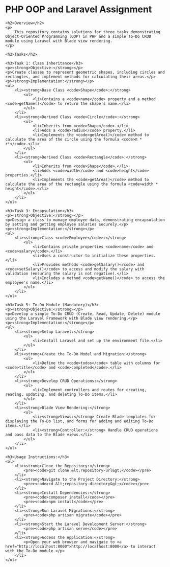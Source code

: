 <h1>PHP OOP and Laravel Assignment</h1>

    <h2>Overview</h2>
    <p>
        This repository contains solutions for three tasks demonstrating Object-Oriented Programming (OOP) in PHP and a simple To-Do CRUD module using Laravel with Blade view rendering.
    </p>

    <h2>Tasks</h2>

    <h3>Task 1: Class Inheritance</h3>
    <p><strong>Objective:</strong></p>
    <p>Create classes to represent geometric shapes, including circles and rectangles, and implement methods for calculating their areas.</p>
    <p><strong>Implementation:</strong></p>
    <ul>
        <li><strong>Base Class <code>Shape</code>:</strong>
            <ul>
                <li>Contains a <code>name</code> property and a method <code>getName()</code> to return the shape's name.</li>
            </ul>
        </li>
        <li><strong>Derived Class <code>Circle</code>:</strong>
            <ul>
                <li>Inherits from <code>Shape</code>.</li>
                <li>Adds a <code>radius</code> property.</li>
                <li>Implements the <code>getArea()</code> method to calculate the area of the circle using the formula <code>π * r²</code>.</li>
            </ul>
        </li>
        <li><strong>Derived Class <code>Rectangle</code>:</strong>
            <ul>
                <li>Inherits from <code>Shape</code>.</li>
                <li>Adds <code>width</code> and <code>height</code> properties.</li>
                <li>Implements the <code>getArea()</code> method to calculate the area of the rectangle using the formula <code>width * height</code>.</li>
            </ul>
        </li>
    </ul>

    <h3>Task 3: Encapsulation</h3>
    <p><strong>Objective:</strong></p>
    <p>Design a class to manage employee data, demonstrating encapsulation by setting and getting employee salaries securely.</p>
    <p><strong>Implementation:</strong></p>
    <ul>
        <li><strong>Class <code>Employee</code>:</strong>
            <ul>
                <li>Contains private properties <code>name</code> and <code>salary</code>.</li>
                <li>Uses a constructor to initialize these properties.</li>
                <li>Provides methods <code>getSalary()</code> and <code>setSalary()</code> to access and modify the salary with validation (ensuring the salary is not negative).</li>
                <li>Includes a method <code>getName()</code> to access the employee's name.</li>
            </ul>
        </li>
    </ul>

    <h3>Task 5: To-Do Module (Mandatory)</h3>
    <p><strong>Objective:</strong></p>
    <p>Develop a simple To-Do CRUD (Create, Read, Update, Delete) module using the Laravel Framework with Blade view rendering.</p>
    <p><strong>Implementation:</strong></p>
    <ul>
        <li><strong>Setup Laravel:</strong>
            <ul>
                <li>Install Laravel and set up the environment file.</li>
            </ul>
        </li>
        <li><strong>Create the To-Do Model and Migration:</strong>
            <ul>
                <li>Define the <code>todos</code> table with columns for <code>title</code> and <code>completed</code>.</li>
            </ul>
        </li>
        <li><strong>Develop CRUD Operations:</strong>
            <ul>
                <li>Implement controllers and routes for creating, reading, updating, and deleting To-Do items.</li>
            </ul>
        </li>
        <li><strong>Blade View Rendering:</strong>
            <ul>
                <li><strong>Views:</strong> Create Blade templates for displaying the To-Do list, and forms for adding and editing To-Do items.</li>
                <li><strong>Controller:</strong> Handle CRUD operations and pass data to the Blade views.</li>
            </ul>
        </li>
    </ul>

    <h3>Usage Instructions:</h3>
    <ol>
        <li><strong>Clone the Repository:</strong>
            <pre><code>git clone &lt;repository-url&gt;</code></pre>
        </li>
        <li><strong>Navigate to the Project Directory:</strong>
            <pre><code>cd &lt;repository-directory&gt;</code></pre>
        </li>
        <li><strong>Install Dependencies:</strong>
            <pre><code>composer install</code></pre>
            <pre><code>npm install</code></pre>
        </li>
        <li><strong>Run Laravel Migrations:</strong>
            <pre><code>php artisan migrate</code></pre>
        </li>
        <li><strong>Start the Laravel Development Server:</strong>
            <pre><code>php artisan serve</code></pre>
        </li>
        <li><strong>Access the Application:</strong>
            <p>Open your web browser and navigate to <a href="http://localhost:8000">http://localhost:8000</a> to interact with the To-Do module.</p>
        </li>
    </ol>